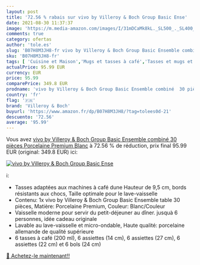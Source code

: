 ```yaml
---
layout: post
title: '72.56 % rabais sur vivo by Villeroy & Boch Group Basic Ense'
date: 2021-08-30 11:37:37
image: 'https://m.media-amazon.com/images/I/31mDCaMk8kL._SL500_._SL400_.jpg'
comments: true
category: ofertas
author: 'tole.es'
slug: 'B07H8M3JH8-fr vivo by Villeroy & Boch Group Basic Ensemble combiné 30...'
sku: 'B07H8M3JH8-fr'
tags: [ 'Cuisine et Maison','Mugs et tasses à café','Tasses et mugs et soucoupes','Vaisselle et arts de la table','Verrerie','villeroy & boch', ]
actualPrice: 95.99 EUR
currency: EUR
price: 95.99
comparePrice: 349.8 EUR
prodname: 'vivo by Villeroy & Boch Group Basic Ensemble combiné  30 pièces  Porcelaine Premium  Blanc'
country: 'fr'
flag: '🇫🇷'
brand: 'Villeroy & Boch'
buyurl: 'https://www.amazon.fr/dp/B07H8M3JH8/?tag=tolees0d-21'
descuento: '72.56'
average: '95.99'
---
```


Vous avez [vivo by Villeroy & Boch Group Basic Ensemble combiné  30 pièces  Porcelaine Premium  Blanc](https://www.amazon.fr/dp/B07H8M3JH8/?tag=tolees0d-21)  à  72.56 % de réduction, prix final  95.99 EUR (original: 349.8 EUR) ici:

[![vivo by Villeroy & Boch Group Basic Ense](https://m.media-amazon.com/images/I/31mDCaMk8kL._SL500_._SL400_.jpg)](https://www.amazon.fr/dp/B07H8M3JH8/?tag=tolees0d-21)

ℹ️:

- Tasses adaptées aux machines à café dune Hauteur de 9,5 cm, bords résistants aux chocs, Taille optimale pour le lave-vaisselle
- Contenu: 1x vivo by Villeroy & Boch Group Basic Ensemble table 30 pièces, Matière: Porcelaine Premium, Couleur: Blanc/Couleur
- Vaisselle moderne pour servir du petit-déjeuner au dîner. jusquà 6 personnes, idée cadeau originale
- Lavable au lave-vaisselle et micro-ondable, Haute qualité: porcelaine allemande de qualité supérieure
- 6 tasses à café (200 ml), 6 assiettes (14 cm), 6 assiettes (27 cm), 6 assiettes (22 cm) et 6 bols (24 cm)

[🛒 Achetez-le maintenant!!](https://www.amazon.fr/dp/B07H8M3JH8/?tag=tolees0d-21)
